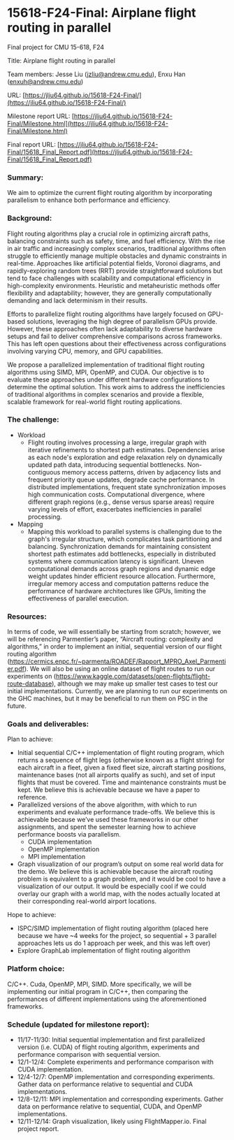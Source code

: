 # 15618-F24-Final: Airplane flight routing in parallel
Final project for CMU 15-618, F24

Title: Airplane flight routing in parallel

Team members: Jesse Liu (jzliu@andrew.cmu.edu), Enxu Han (enxuh@andrew.cmu.edu)

URL: [https://jliu64.github.io/15618-F24-Final/](https://jliu64.github.io/15618-F24-Final/)

Milestone report URL: [https://jliu64.github.io/15618-F24-Final/Milestone.html](https://jliu64.github.io/15618-F24-Final/Milestone.html)

Final report URL: [https://jliu64.github.io/15618-F24-Final/15618_Final_Report.pdf](https://jliu64.github.io/15618-F24-Final/15618_Final_Report.pdf)

### Summary:
We aim to optimize the current flight routing algorithm by incorporating parallelism to enhance both performance and efficiency.

### Background: 
Flight routing algorithms play a crucial role in optimizing aircraft paths, balancing constraints such as safety, time, and fuel efficiency. With the rise in air traffic and increasingly complex scenarios, traditional algorithms often struggle to efficiently manage multiple obstacles and dynamic constraints in real-time. Approaches like artificial potential fields, Voronoi diagrams, and rapidly-exploring random trees (RRT) provide straightforward solutions but tend to face challenges with scalability and computational efficiency in high-complexity environments. Heuristic and metaheuristic methods offer flexibility and adaptability; however, they are generally computationally demanding and lack determinism in their results.

Efforts to parallelize flight routing algorithms have largely focused on GPU-based solutions, leveraging the high degree of parallelism GPUs provide. However, these approaches often lack adaptability to diverse hardware setups and fail to deliver comprehensive comparisons across frameworks. This has left open questions about their effectiveness across configurations involving varying CPU, memory, and GPU capabilities.

We propose a parallelized implementation of traditional flight routing algorithms using SIMD, MPI, OpenMP, and CUDA. Our objective is to evaluate these approaches under different hardware configurations to determine the optimal solution. This work aims to address the inefficiencies of traditional algorithms in complex scenarios and provide a flexible, scalable framework for real-world flight routing applications.

### The challenge:
- Workload 
  - Flight routing involves processing a large, irregular graph with iterative refinements to shortest path estimates. Dependencies arise as each node's exploration and edge relaxation rely on dynamically updated path data, introducing sequential bottlenecks. Non-contiguous memory access patterns, driven by adjacency lists and frequent priority queue updates, degrade cache performance. In distributed implementations, frequent state synchronization imposes high communication costs. Computational divergence, where different graph regions (e.g., dense versus sparse areas) require varying levels of effort, exacerbates inefficiencies in parallel processing.
- Mapping
  - Mapping this workload to parallel systems is challenging due to the graph's irregular structure, which complicates task partitioning and balancing. Synchronization demands for maintaining consistent shortest path estimates add bottlenecks, especially in distributed systems where communication latency is significant. Uneven computational demands across graph regions and dynamic edge weight updates hinder efficient resource allocation. Furthermore, irregular memory access and computation patterns reduce the performance of hardware architectures like GPUs, limiting the effectiveness of parallel execution.

### Resources:
In terms of code, we will essentially be starting from scratch; however, we will be referencing Parmentier’s paper, “Aircraft routing: complexity and algorithms,” in order to implement an initial, sequential version of our flight routing algorithm (https://cermics.enpc.fr/~parmenta/ROADEF/Rapport_MPRO_Axel_Parmentier.pdf). We will also be using an online dataset of flight routes to run our experiments on (https://www.kaggle.com/datasets/open-flights/flight-route-database), although we may make up smaller test cases to test our initial implementations. Currently, we are planning to run our experiments on the GHC machines, but it may be beneficial to run them on PSC in the future.

### Goals and deliverables:
Plan to achieve:
- Initial sequential C/C++ implementation of flight routing program, which returns a sequence of flight legs (otherwise known as a flight string) for each aircraft in a fleet, given a fixed fleet size, aircraft starting positions, maintenance bases (not all airports qualify as such), and set of input flights that must be covered. Time and maintenance constraints must be kept. We believe this is achievable because we have a paper to reference.
- Parallelized versions of the above algorithm, with which to run experiments and evaluate performance trade-offs. We believe this is achievable because we’ve used these frameworks in our other assignments, and spent the semester learning how to achieve performance boosts via parallelism.
  - CUDA implementation
  - OpenMP implementation
  - MPI implementation
- Graph visualization of our program’s output on some real world data for the demo. We believe this is achievable because the aircraft routing problem is equivalent to a graph problem, and it would be cool to have a visualization of our output. It would be especially cool if we could overlay our graph with a world map, with the nodes actually located at their corresponding real-world airport locations.

Hope to achieve:
- ISPC/SIMD implementation of flight routing algorithm (placed here because we have ~4 weeks for the project, so sequential + 3 parallel approaches lets us do 1 approach per week, and this was left over)
- Explore GraphLab implementation of flight routing algorithm

### Platform choice:
C/C++. Cuda, OpenMP, MPI, SIMD. More specifically, we will be implementing our initial program in C/C++, then comparing the performances of different implementations using the aforementioned frameworks.

### Schedule (updated for milestone report):
- 11/17-11/30: Initial sequential implementation and first parallelized version (i.e. CUDA) of flight routing algorithm, experiments and performance comparison with sequential version.
- 12/1-12/4: Complete experiments and performance comparison with CUDA implementation.
- 12/4-12/7: OpenMP implementation and corresponding experiments. Gather data on performance relative to sequential and CUDA implementations.
- 12/8-12/11: MPI implementation and corresponding experiments. Gather data on performance relative to sequential, CUDA, and OpenMP implementations.
- 12/11-12/14: Graph visualization, likely using FlightMapper.io. Final project report.
